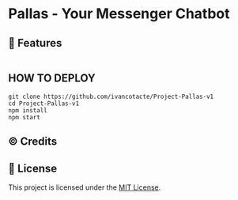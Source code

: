 # Pallas - Your Messenger Chatbot

## 🚀 Features

~~~

~~~


## HOW TO DEPLOY

~~~
git clone https://github.com/ivancotacte/Project-Pallas-v1
cd Project-Pallas-v1
npm install
npm start
~~~

## ©️ Credits


## 🪪 License

This project is licensed under the [MIT License](LICENSE).